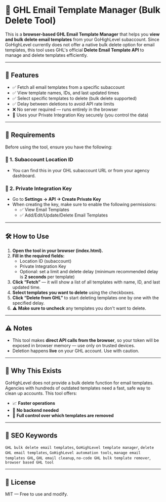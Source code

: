 # 🧹 GHL Email Template Manager (Bulk Delete Tool)

This is a **browser-based GHL Email Template Manager** that helps you **view and bulk delete email templates** from your GoHighLevel subaccount. Since GoHighLevel currently does not offer a native bulk delete option for email templates, this tool uses GHL's official **Delete Email Template API** to manage and delete templates efficiently.

---

## 🚀 Features

- ✅ Fetch all email templates from a specific subaccount
- ✅ View template names, IDs, and last updated times
- ✅ Select specific templates to delete (bulk delete supported)
- ✅ Delay between deletions to avoid API rate limits
- ❌ No server required — runs entirely in the browser
- 🔐 Uses your Private Integration Key securely (you control the data)

---

## 📌 Requirements

Before using the tool, ensure you have the following:

### 🔑 1. **Subaccount Location ID**
- You can find this in your GHL subaccount URL or from your agency dashboard.

### 🔐 2. **Private Integration Key**
- Go to **Settings → API → Create Private Key**
- When creating the key, make sure to enable the following permissions:
  - ✅ View Email Templates
  - ✅ Add/Edit/Update/Delete Email Templates

---

## 🛠️ How to Use

1. **Open the tool in your browser (index.html).**
2. **Fill in the required fields:**
   - Location ID (subaccount)
   - Private Integration Key
   - Optional: set a limit and delete delay (minimum recommended delay is **2 seconds** per template)
3. **Click “Fetch”** — it will show a list of all templates with name, ID, and last updated time.
4. **Select templates you want to delete** using the checkboxes.
5. **Click “Delete from GHL”** to start deleting templates one by one with the specified delay.
6. ⚠️ **Make sure to uncheck** any templates you don't want to delete.

---

## ⚠️ Notes

- This tool makes **direct API calls from the browser**, so your token will be exposed in browser memory — use only on trusted devices.
- Deletion happens **live** on your GHL account. Use with caution.

---

## 🧠 Why This Exists

GoHighLevel does not provide a bulk delete function for email templates. Agencies with hundreds of outdated templates need a fast, safe way to clean up accounts. This tool offers:

- 📈 **Faster operations**
- 🧩 **No backend needed**
- 🔄 **Full control over which templates are removed**

---

## 📌 SEO Keywords

`GHL bulk delete email templates`, `GoHighLevel template manager`, `delete GHL email templates`, `GoHighLevel automation tools`, `manage email templates GHL`, `GHL email cleanup`, `no-code GHL bulk template remover`, `browser based GHL tool`

---

## 📃 License

MIT — Free to use and modify.

